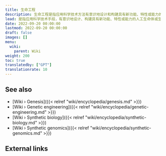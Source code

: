 ```yaml
---
title: 生命工程
description: 生命工程是指应用科学技术方法有意识地设计和构建具有新功能、特性或能力的人工生命体或生物系统。它涉及对遗传物质的故意操纵和生物成分的组装，以带来自然界中不存在的全新生命形式的出现。
lead: 是指应用科学技术手段，有意识地设计、构建具有新功能、特性或能力的人工生命体或生物系统。它涉及对遗传物质的故意操纵和生物成分的组装，以带来自然界中不存在的全新生命形式的出现。
date: 2022-09-20 00:00:00
lastmod: 2022-09-20 00:00:00
draft: false
images: []
menu:
  wiki:
    parent: Wiki
weight: 200
toc: true
translatedby: ["GPT"]
translationrate: 10
---
```


## See also

- [Wiki › Genesis]({{< relref "wiki/encyclopedia/genesis.md" >}})
- [Wiki › Genetic engineering]({{< relref "wiki/encyclopedia/genetic-engineering.md" >}})
- [Wiki › Synthetic biology]({{< relref "wiki/encyclopedia/synthetic-biology.md" >}})
- [Wiki › Synthetic genomics]({{< relref "wiki/encyclopedia/synthetic-genomics.md" >}})

## External links

